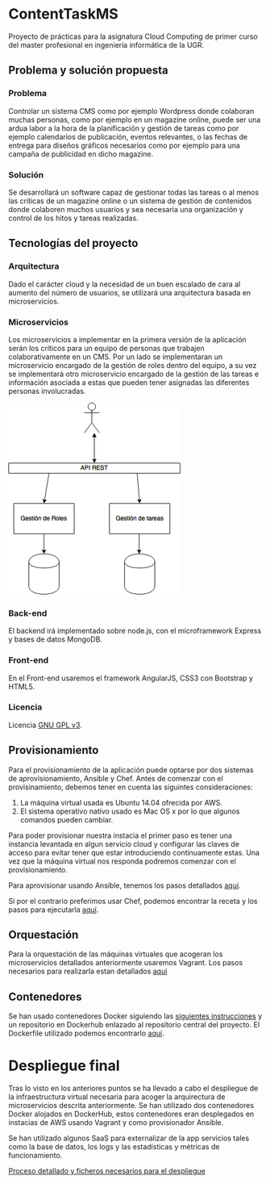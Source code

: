
# ContentTaskMS

Proyecto de prácticas para la asignatura Cloud Computing de primer curso del master profesional en ingeniería informática de la UGR.

## Problema y solución propuesta

### Problema

Controlar un sistema CMS como por ejemplo Wordpress donde colaboran muchas personas, como por ejemplo en un magazine online, puede ser una ardua labor a la hora de la planificación y gestión de tareas como por ejemplo calendarios de publicación, eventos relevantes, o las fechas de entrega para diseños gráficos necesarios como por ejemplo para una campaña de publicidad en dicho magazine.

### Solución

Se desarrollará un software capaz de gestionar todas las tareas o al menos las críticas de un magazine online o un sistema de gestión de contenidos donde colaboren muchos usuarios y sea necesaria una organización y control de los hitos y tareas realizadas.

## Tecnologías del proyecto

### Arquitectura

Dado el carácter cloud y la necesidad de un buen escalado de cara al aumento del número de usuarios, se utilizará una arquitectura basada en microservicios.

### Microservicios

Los microservicios a implementar en la primera versión de la aplicación serán los críticos para un equipo de personas que trabajen colaborativamente en un CMS. Por un lado se implementaran un microservicio encargado de la gestión de roles dentro del equipo, a su vez se implementará otro microservicio encargado de la gestión de las tareas e información asociada a estas que pueden tener asignadas las diferentes personas involucradas.

![Arquitectura Microservicios](https://github.com/joseangeldiazg/MII-CloudComputing/blob/master/images/microservicios.png "Arquitectura.")

### Back-end

El backend irá implementado sobre node.js, con el microframework Express y bases de datos MongoDB.

### Front-end

En el Front-end usaremos el framework AngularJS, CSS3 con Bootstrap y HTML5.

### Licencia

Licencia [GNU GPL v3](https://github.com/joseangeldiazg/MII-CloudComputing/blob/master/LICENSE).


## Provisionamiento 

Para el provisionamiento de la aplicación puede optarse por dos sistemas de aprovisionamiento, Ansible y Chef. Antes de comenzar con el provisinamiento, debemos tener en cuenta las siguintes consideraciones:

1. La máquina virtual usada es Ubuntu 14.04 ofrecida por AWS. 
2. El sistema operativo nativo usado es Mac OS x por lo que algunos comandos pueden cambiar. 

Para poder provisionar nuestra instacia el primer paso es tener una instancia levantada en algun servicio cloud y configurar las claves de acceso para evitar tener que estar introduciendo continuamente estas. Una vez que la máquina virtual nos responda podremos comenzar con el provisionamiento. 

Para aprovisionar usando Ansible, tenemos los pasos detallados [aquí](https://github.com/joseangeldiazg/MII-CloudComputing/tree/master/aprovisionamiento/Ansible). 

Si por el contrario preferimos usar Chef, podemos encontrar la receta y los pasos para ejecutarla [aquí](https://github.com/joseangeldiazg/MII-CloudComputing/tree/master/aprovisionamiento/Chef). 

## Orquestación 

Para la orquestación de las máquinas virtuales que acogeran los microservicios detallados anteriormente usaremos Vagrant. Los pasos necesarios para realizarla estan detallados [aqui](https://github.com/joseangeldiazg/MII-CloudComputing/tree/master/orquestacion/README.md)

## Contenedores

Se han usado contenedores Docker siguiendo las [siguientes instrucciones](https://github.com/joseangeldiazg/MII-CloudComputing/blob/master/contenedores/README.md) y un repositorio en Dockerhub enlazado al repositorio central del proyecto. El Dockerfile utilizado podemos encontrarlo [aquí](https://github.com/joseangeldiazg/MII-CloudComputing/blob/master/Dockerfile).



# Despliegue final 

Tras lo visto en los anteriores puntos se ha llevado a cabo el despliegue de la infraestructura virtual necesaria para acoger la arquirectura de microservicios descrita anteriormente. Se han utilizado dos contenedores Docker alojados en DockerHub, estos contenedores eran desplegados en instacias de AWS  usando Vagrant y como provisionador Ansible. 

Se han utilizado algunos SaaS para externalizar de la app servicios tales como la base de datos, los logs y las estadísticas y métricas de funcionamiento. 

[Proceso detallado y ficheros necesarios para el despliegue](https://github.com/joseangeldiazg/MII-CloudComputing/tree/master/microservices-iv)